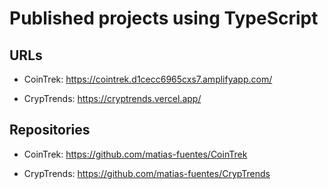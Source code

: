 # Published projects using TypeScript

## URLs

-   CoinTrek: https://cointrek.d1cecc6965cxs7.amplifyapp.com/

-   CrypTrends: https://cryptrends.vercel.app/

## Repositories

-   CoinTrek: https://github.com/matias-fuentes/CoinTrek

-   CrypTrends: https://github.com/matias-fuentes/CrypTrends
